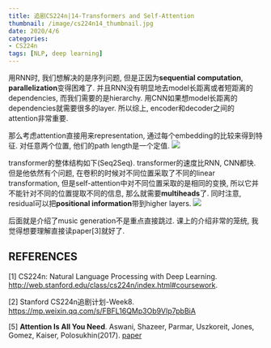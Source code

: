 ```yaml
---
title: 追剧CS224n|14-Transformers and Self-Attention
thumbnail: /image/cs224n14_thumbnail.jpg
date: 2020/4/6
categories: 
- CS224n
tags: [NLP, deep learning]
---
```


用RNN时, 我们想解决的是序列问题, 但是正因为**sequential computation**, **parallelization**变得困难了. 并且RNN没有明显地去model长距离或者短距离的dependencies, 而我们需要的是hierarchy. 用CNN如果想model长距离的dependencies就需要很多的layer. 所以综上, encoder和decoder之间的attention非常重要.
<!-- more -->

那么考虑attention直接用来representation, 通过每个embedding的比较来得到特征. 对任意两个位置, 他们的path length是一个定值. 
![](/image/cs224n14_1.png)

transformer的整体结构如下(Seq2Seq). transformer的速度比RNN, CNN都快. 但是他依然有个问题, 在卷积的时候对不同位置采取了不同的linear transformation, 但是self-attention中对不同位置采取的是相同的变换, 所以它并不能针对不同的位置提取不同的信息, 那么就需要**multiheads**了. 同时注意, residual可以把**positional information**带到higher layers.
![](/image/cs224n14_2.png)

后面就是介绍了music generation不是重点直接跳过. 课上的介绍非常的笼统, 我觉得想要理解直接读paper[3]就好了.

## REFERENCES
[1] CS224n: Natural Language Processing with Deep Learning. http://web.stanford.edu/class/cs224n/index.html#coursework.

[2] Stanford CS224n追剧计划-Week8. https://mp.weixin.qq.com/s/FBFL16QMp3Ob9VIp7pbBiA

[5] **Attention Is All You Need**. Aswani, Shazeer, Parmar, Uszkoreit,
Jones, Gomez, Kaiser, Polosukhin(2017). [paper](https://arxiv.org/pdf/1706.03762.pdf)